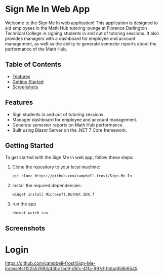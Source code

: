 # Sign Me In Web App

Welcome to the Sign Me In web application! This application is designed to aid employees in the Math Hub tutoring lounge at Florence Darlington Technical College in signing students in and out of tutoring sessions. It also provides managers with a dashboard for employee and account management, as well as the ability to generate semester reports about the performance of the Math Hub.

## Table of Contents
- [Features](#features)
- [Getting Started](#getting-started)
- [Screenshots](#screenshots)

## Features

- Sign students in and out of tutoring sessions.
- Manager dashboard for employee and account management.
- Generate semester reports on Math Hub performance.
- Built using Blazor Server on the .NET 7 Core framework.

## Getting Started

To get started with the Sign Me In web app, follow these steps:

1. Clone the repository to your local machine:

   ```bash
   git clone https://github.com/campbell-frost/Sign-Me-In
   
2. Install the required dependencies:

   ```bash
   winget install Microsoft.DotNet.SDK.7
3. run the app
   ```bash
   dotnet watch run

## Screenshots
# Login
https://github.com/campbell-frost/Sign-Me-In/assets/122552993/43bc7ac9-d5fc-411a-997d-0dba956b9545
